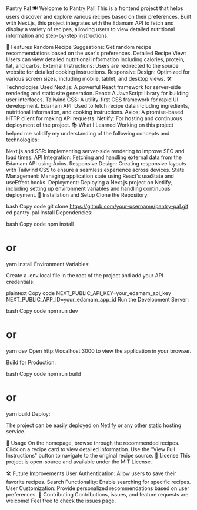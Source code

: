 Pantry Pal 🍽️
Welcome to Pantry Pal! This is a frontend project that helps users discover and explore various recipes based on their preferences. Built with Next.js, this project integrates with the Edamam API to fetch and display a variety of recipes, allowing users to view detailed nutritional information and step-by-step instructions.

🚀 Features
Random Recipe Suggestions: Get random recipe recommendations based on the user's preferences.
Detailed Recipe View: Users can view detailed nutritional information including calories, protein, fat, and carbs.
External Instructions: Users are redirected to the source website for detailed cooking instructions.
Responsive Design: Optimized for various screen sizes, including mobile, tablet, and desktop views.
🛠️ Technologies Used
Next.js: A powerful React framework for server-side rendering and static site generation.
React: A JavaScript library for building user interfaces.
Tailwind CSS: A utility-first CSS framework for rapid UI development.
Edamam API: Used to fetch recipe data including ingredients, nutritional information, and cooking instructions.
Axios: A promise-based HTTP client for making API requests.
Netlify: For hosting and continuous deployment of the project.
📚 What I Learned
Working on this project helped me solidify my understanding of the following concepts and technologies:

Next.js and SSR: Implementing server-side rendering to improve SEO and load times.
API Integration: Fetching and handling external data from the Edamam API using Axios.
Responsive Design: Creating responsive layouts with Tailwind CSS to ensure a seamless experience across devices.
State Management: Managing application state using React's useState and useEffect hooks.
Deployment: Deploying a Next.js project on Netlify, including setting up environment variables and handling continuous deployment.
🔧 Installation and Setup
Clone the Repository:

bash
Copy code
git clone https://github.com/your-username/pantry-pal.git
cd pantry-pal
Install Dependencies:

bash
Copy code
npm install

# or

yarn install
Environment Variables:

Create a .env.local file in the root of the project and add your API credentials:

plaintext
Copy code
NEXT_PUBLIC_API_KEY=your_edamam_api_key
NEXT_PUBLIC_APP_ID=your_edamam_app_id
Run the Development Server:

bash
Copy code
npm run dev

# or

yarn dev
Open http://localhost:3000 to view the application in your browser.

Build for Production:

bash
Copy code
npm run build

# or

yarn build
Deploy:

The project can be easily deployed on Netlify or any other static hosting service.

🌟 Usage
On the homepage, browse through the recommended recipes.
Click on a recipe card to view detailed information.
Use the "View Full Instructions" button to navigate to the original recipe source.
📄 License
This project is open-source and available under the MIT License.

🛠️ Future Improvements
User Authentication: Allow users to save their favorite recipes.
Search Functionality: Enable searching for specific recipes.
User Customization: Provide personalized recommendations based on user preferences.
🤝 Contributing
Contributions, issues, and feature requests are welcome! Feel free to check the issues page.
